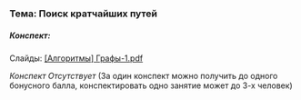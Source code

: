 ### Тема: Поиск кратчайших путей


##### Конспект:

Слайды: [[Алгоритмы] Графы-1.pdf](Графы-1.pdf)

*Конспект Отсутствует* 
(За один конспект можно получить до одного бонусного балла, конспектировать одно занятие может до 3-х человек)